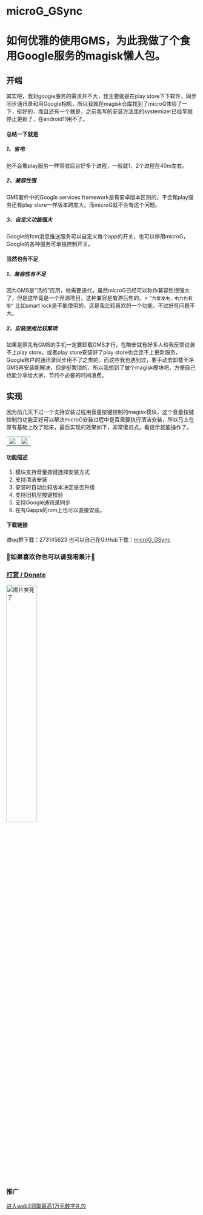 # microG_GSync
# 如何优雅的使用GMS，为此我做了个食用Google服务的magisk懒人包。
## 开端
其实吧，我对google服务的需求并不大，我主要就是在play store下下软件，同步同步通讯录和用Google相机，所以我就在magisk仓库找到了microG体验了一下，挺好的，而且还有一个就是，之前我写的安装方法里的systemizer已经早就停止更新了，在android11用不了。
#### 总结一下就是
##### 1、省电
他不会像play服务一样常驻后台好多个进程，一般就1，2个进程在40m左右。
##### 2、兼容性强
GMS套件中的Google services framework是有安卓版本区别的，不会和play服务还有play store一样版本跨度大。而microG就不会有这个问题。
##### 3、自定义功能强大
Google的fcm消息推送服务可以自定义每个app的开关，也可以停用microG，
Google的各种服务可单独控制开关。

#### 当然也有不足

##### 1、兼容性有不足
因为GMS是“活的”应用，他需要迭代，虽然microG已经可以称作兼容性很强大了，但是这毕竟是一个开源项目，这种兼容是有滞后性的。> `“为爱发电，电力也有限”`
比如smart lock是不能使用的，这是我比较喜欢的一个功能，不过好在问题不大。
##### 2、安装使用比较繁琐
如果是原先有GMS的手机一定要卸载GMS才行，在酷安就有好多人给我反馈说装不上play store，或者play store安装好了play store也会连不上更新服务，Google账户的通讯录同步用不了之类的。而这些我也遇到过，要手动去卸载干净GMS再安装能解决，但是挺繁琐的，所以我想到了做个magisk模块吧，方便自己也能分享给大家，节约不必要的时间浪费。
## 实现
因为前几天下过一个支持安装过程用音量按键控制的magisk模块，这个音量按键控制的功能正好可以解决microG安装过程中是否需要执行清洁安装，所以马上在原有基础上改了起来，最后实现的效果如下，非常傻瓜式，看提示就能操作了。


<table>
  <tr>
  </tr>
  <tr>
    <td valign="top"><img src="https://img-blog.csdnimg.cn/5f95654f03f9490b9e69e53e41bce560.png"></td>
    <td valign="top"><img src="https://img-blog.csdnimg.cn/e342d70f6f984fcc93d06529ae97411e.png"></td>
  </tr>
 </table>


#### 功能描述
 1. 模块支持音量按键选择安装方式
 2. 支持清洁安装
 3. 安装时自动比较版本决定是否升级
 4. 支持旧机型按键校验
 5. 支持Google通讯录同步
 6. 在有Gapps的rom上也可以直接安装。
#### 下载链接
进qq群下载：273145623
也可以自己在GitHub下载：[microG_GSync](https://github.com/ozingi/microG_GSync)

### 🥰如果喜欢你也可以请我喝果汁🥰
### [打赏 / Donate](https://ozingi.github.io/img/payment/Alipay.jpg)
<img alt="图片笑死了" style="width:40% " src="https://ozingi.github.io/img/payment/Alipay.jpg"/>

### 推广
[进入web3领取最高1万元数字礼包](https://ozingi.github.io/html/AD/crypto.html)